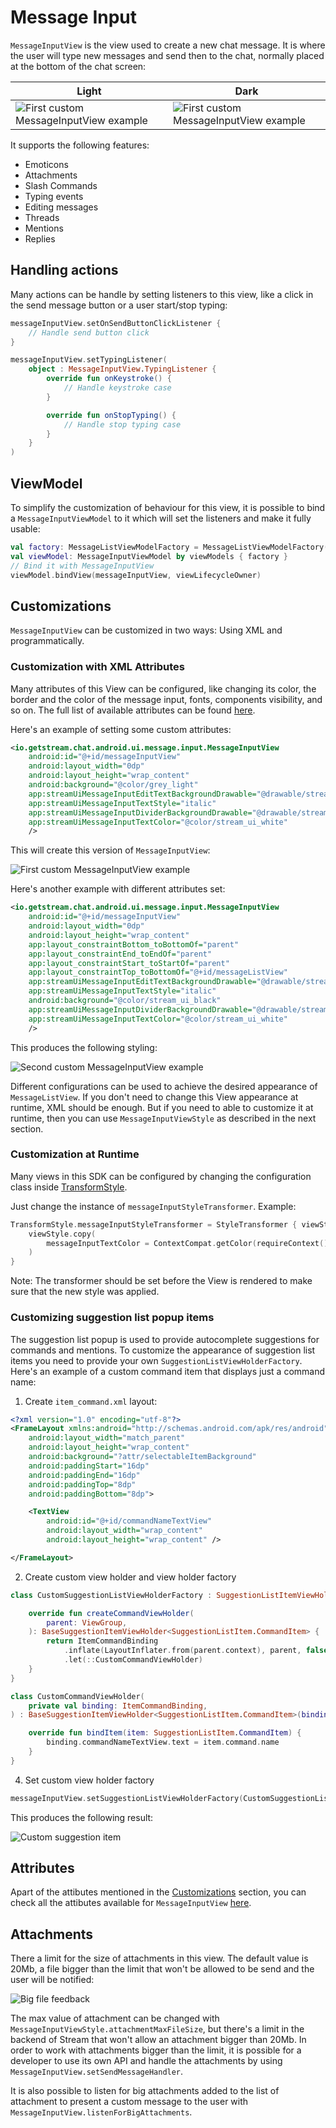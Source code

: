 # Message Input

`MessageInputView` is the view used to create a new chat message. It is where the user will type new messages and send then to the chat, normally placed at the bottom of the chat screen:

|Light|Dark| 
|---|---|
|![First custom MessageInputView example](../../assets/message_input_light.png)|![First custom MessageInputView example](../../assets/message_input_dark.png)|

It supports the following features:

* Emoticons
* Attachments
* Slash Commands
* Typing events
* Editing messages
* Threads
* Mentions
* Replies

## Handling actions 

Many actions can be handle by setting listeners to this view, like a click in the send message button or a user start/stop typing:

```kotlin
messageInputView.setOnSendButtonClickListener {
    // Handle send button click
}

messageInputView.setTypingListener(
    object : MessageInputView.TypingListener {
        override fun onKeystroke() {
            // Handle keystroke case
        }

        override fun onStopTyping() {
            // Handle stop typing case
        }
    }
)
```

## ViewModel
To simplify the customization of behaviour for this view, it is possible to bind a `MessageInputViewModel` to it which will set the listeners and make it fully usable:

```kotlin
val factory: MessageListViewModelFactory = MessageListViewModelFactory(cid = "channelType:channelId")
val viewModel: MessageInputViewModel by viewModels { factory }
// Bind it with MessageInputView
viewModel.bindView(messageInputView, viewLifecycleOwner)
```

## Customizations

`MessageInputView` can be customized in two ways: Using XML and programmatically.

### Customization with XML Attributes

Many attributes of this View can be configured, like changing its color, the border and the color of the message input, fonts, components visibility, and so on. The full list of available attributes can be found [here](https://github.com/GetStream/stream-chat-android/blob/main/stream-chat-android-ui-components/src/main/res/values/attrs_message_input_view.xml).

Here's an example of setting some custom attributes:

```xml
<io.getstream.chat.android.ui.message.input.MessageInputView
    android:id="@+id/messageInputView"
    android:layout_width="0dp"
    android:layout_height="wrap_content"
    android:background="@color/grey_light"
    app:streamUiMessageInputEditTextBackgroundDrawable="@drawable/stream_ui_shape_edit_text_squared"
    app:streamUiMessageInputTextStyle="italic"
    app:streamUiMessageInputDividerBackgroundDrawable="@drawable/stream_ui_divider_green"
    app:streamUiMessageInputTextColor="@color/stream_ui_white"
    />
```

This will create this version of `MessageInputView`:

![First custom MessageInputView example](../../assets/message_input_view_example1.jpeg)

Here's another example with different attributes set:

```xml
<io.getstream.chat.android.ui.message.input.MessageInputView
    android:id="@+id/messageInputView"
    android:layout_width="0dp"
    android:layout_height="wrap_content"
    app:layout_constraintBottom_toBottomOf="parent"
    app:layout_constraintEnd_toEndOf="parent"
    app:layout_constraintStart_toStartOf="parent"
    app:layout_constraintTop_toBottomOf="@+id/messageListView"
    app:streamUiMessageInputEditTextBackgroundDrawable="@drawable/stream_ui_shape_edit_text_rounded"
    app:streamUiMessageInputTextStyle="italic"
    android:background="@color/stream_ui_black"
    app:streamUiMessageInputDividerBackgroundDrawable="@drawable/stream_ui_divider_green"
    app:streamUiMessageInputTextColor="@color/stream_ui_white"
    />
```

This produces the following styling:

![Second custom MessageInputView example](../../assets/message_input_view_example2.jpeg)

Different configurations can be used to achieve the desired appearance of `MessageListView`. If you don't need to change this View appearance at runtime, XML should be enough. But if you need to able to customize it at runtime, then you can use `MessageInputViewStyle` as described in the next section.

### Customization at Runtime

Many views in this SDK can be configured by changing the configuration class inside [TransformStyle](https://github.com/GetStream/stream-chat-android/blob/develop/stream-chat-android-ui-components/src/main/kotlin/io/getstream/chat/android/ui/TransformStyle.kt).

Just change the instance of `messageInputStyleTransformer`. Example:

```kotlin
TransformStyle.messageInputStyleTransformer = StyleTransformer { viewStyle ->
    viewStyle.copy(
        messageInputTextColor = ContextCompat.getColor(requireContext(), R.color.stream_ui_white)
    )
}
```

Note: The transformer should be set before the View is rendered to make sure that the new style was applied.

### Customizing suggestion list popup items

The suggestion list popup is used to provide autocomplete suggestions for commands and mentions. To customize the appearance of suggestion list items you need to provide your own `SuggestionListViewHolderFactory`. Here's an example of a custom command item that displays just a command name:

1. Create `item_command.xml` layout:

```xml
<?xml version="1.0" encoding="utf-8"?>
<FrameLayout xmlns:android="http://schemas.android.com/apk/res/android"
    android:layout_width="match_parent"
    android:layout_height="wrap_content"
    android:background="?attr/selectableItemBackground"
    android:paddingStart="16dp"
    android:paddingEnd="16dp"
    android:paddingTop="8dp"
    android:paddingBottom="8dp">

    <TextView
        android:id="@+id/commandNameTextView"
        android:layout_width="wrap_content"
        android:layout_height="wrap_content" />

</FrameLayout>
```

2. Create custom view holder and view holder factory

```kotlin
class CustomSuggestionListViewHolderFactory : SuggestionListItemViewHolderFactory() {

    override fun createCommandViewHolder(
        parent: ViewGroup,
    ): BaseSuggestionItemViewHolder<SuggestionListItem.CommandItem> {
        return ItemCommandBinding
            .inflate(LayoutInflater.from(parent.context), parent, false)
            .let(::CustomCommandViewHolder)
    }
}

class CustomCommandViewHolder(
    private val binding: ItemCommandBinding,
) : BaseSuggestionItemViewHolder<SuggestionListItem.CommandItem>(binding.root) {

    override fun bindItem(item: SuggestionListItem.CommandItem) {
        binding.commandNameTextView.text = item.command.name
    }
}
```

4. Set custom view holder factory
```kotlin
messageInputView.setSuggestionListViewHolderFactory(CustomSuggestionListViewHolderFactory())
```

This produces the following result:

![Custom suggestion item](../../assets/custom_suggestion_item.jpg)

## Attributes
Apart of the attibutes mentioned in the [Customizations](#customizations) section, you can check all the attibutes available for `MessageInputView` [here](https://github.com/GetStream/stream-chat-android/blob/develop/stream-chat-android-ui-components/src/main/res/values/attrs_message_input_view.xml). 

## Attachments
There a limit for the size of attachments in this view. The default value is 20Mb, a file bigger than the limit that won't be allowed to be send and the user will be notified:

![Big file feedback](../../assets/big_attachment.png)

The max value of attachment can be changed with `MessageInputViewStyle.attachmentMaxFileSize`, but there's a limit in the backend of Stream that won't allow an attachment bigger than 20Mb. In order to work with attachments bigger than the limit, it is possible for a developer to use its own API and handle the attachments by using `MessageInputView.setSendMessageHandler`.

It is also possible to listen for big attachments added to the list of attachment to present a custom message to the user with `MessageInputView.listenForBigAttachments`. 
